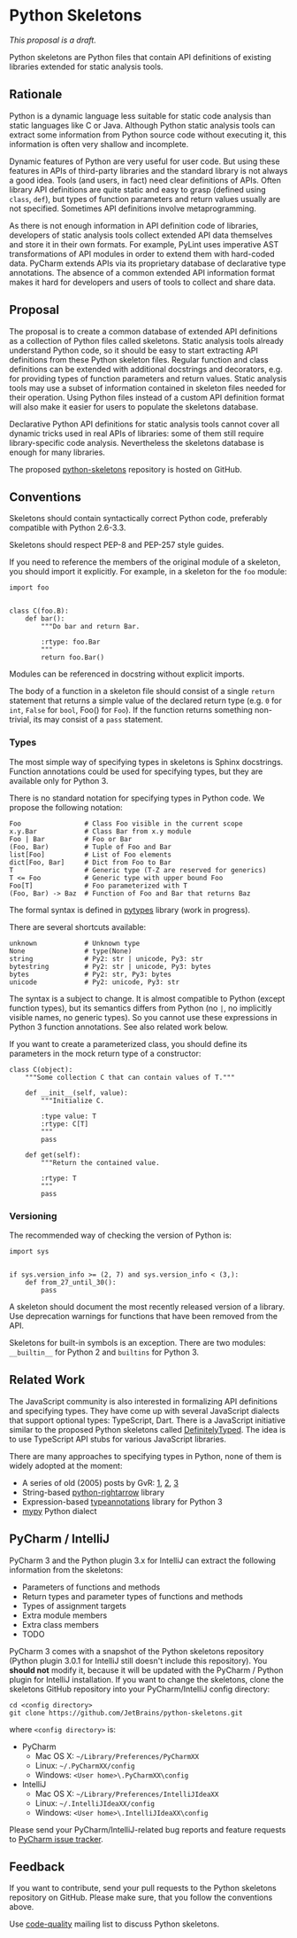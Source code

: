 Python Skeletons
================

_This proposal is a draft._

Python skeletons are Python files that contain API definitions of existing
libraries extended for static analysis tools.

Rationale
---------

Python is a dynamic language less suitable for static code analysis than static
languages like C or Java. Although Python static analysis tools can extract
some information from Python source code without executing it, this information
is often very shallow and incomplete.

Dynamic features of Python are very useful for user code. But using these
features in APIs of third-party libraries and the standard library is not
always a good idea. Tools (and users, in fact) need clear definitions of APIs.
Often library API definitions are quite static and easy to grasp (defined
using `class`, `def`), but types of function parameters and return values
usually are not specified. Sometimes API definitions involve metaprogramming.

As there is not enough information in API definition code of libraries,
developers of static analysis tools collect extended API data themselves and
store it in their own formats. For example, PyLint uses imperative AST
transformations of API modules in order to extend them with hard-coded data.
PyCharm extends APIs via its proprietary database of declarative type
annotations. The absence of a common extended API information format makes it
hard for developers and users of tools to collect and share data.


Proposal
--------

The proposal is to create a common database of extended API definitions as a
collection of Python files called skeletons. Static analysis tools already
understand Python code, so it should be easy to start extracting API
definitions from these Python skeleton files. Regular function and class
definitions can be extended with additional docstrings and decorators, e.g. for
providing types of function parameters and return values. Static analysis tools
may use a subset of information contained in skeleton files needed for their
operation. Using Python files instead of a custom API definition format will
also make it easier for users to populate the skeletons database.

Declarative Python API definitions for static analysis tools cannot cover all
dynamic tricks used in real APIs of libraries: some of them still require
library-specific code analysis. Nevertheless the skeletons database is enough
for many libraries.

The proposed [python-skeletons](https://github.com/JetBrains/python-skeletons)
repository is hosted on GitHub.


Conventions
-----------

Skeletons should contain syntactically correct Python code, preferably compatible
with Python 2.6-3.3.

Skeletons should respect PEP-8 and PEP-257 style guides.

If you need to reference the members of the original module of a skeleton, you
should import it explicitly. For example, in a skeleton for the `foo` module:

    import foo


    class C(foo.B):
        def bar():
            """Do bar and return Bar.

            :rtype: foo.Bar
            """
            return foo.Bar()

Modules can be referenced in docstring without explicit imports.

The body of a function in a skeleton file should consist of a single `return`
statement that returns a simple value of the declared return type (e.g. `0`
for `int`, `False` for `bool`, Foo() for `Foo`). If the function returns
something non-trivial, its may consist of a `pass` statement.


### Types

The most simple way of specifying types in skeletons is Sphinx docstrings.
Function annotations could be used for specifying types, but they are
available only for Python 3.

There is no standard notation for specifying types in Python code. We propose
the following notation:

    Foo                # Class Foo visible in the current scope
    x.y.Bar            # Class Bar from x.y module
    Foo | Bar          # Foo or Bar
    (Foo, Bar)         # Tuple of Foo and Bar
    list[Foo]          # List of Foo elements
    dict[Foo, Bar]     # Dict from Foo to Bar
    T                  # Generic type (T-Z are reserved for generics)
    T <= Foo           # Generic type with upper bound Foo
    Foo[T]             # Foo parameterized with T
    (Foo, Bar) -> Baz  # Function of Foo and Bar that returns Baz

The formal syntax is defined in [pytypes](https://github.com/JetBrains/pytypes)
library (work in progress).

There are several shortcuts available:

    unknown            # Unknown type
    None               # type(None)
    string             # Py2: str | unicode, Py3: str
    bytestring         # Py2: str | unicode, Py3: bytes
    bytes              # Py2: str, Py3: bytes
    unicode            # Py2: unicode, Py3: str

The syntax is a subject to change. It is almost compatible to Python (except
function types), but its semantics differs from Python (no `|`, no implicitly
visible names, no generic types). So you cannot use these expressions in
Python 3 function annotations. See also related work below.

If you want to create a parameterized class, you should define its parameters
in the mock return type of a constructor:

    class C(object):
        """Some collection C that can contain values of T."""

        def __init__(self, value):
            """Initialize C.

            :type value: T
            :rtype: C[T]
            """
            pass

        def get(self):
            """Return the contained value.

            :rtype: T
            """
            pass


### Versioning

The recommended way of checking the version of Python is:

    import sys


    if sys.version_info >= (2, 7) and sys.version_info < (3,):
        def from_27_until_30():
            pass

A skeleton should document the most recently released version of a library. Use
deprecation warnings for functions that have been removed from the API.

Skeletons for built-in symbols is an exception. There are two modules:
`__builtin__` for Python 2 and `builtins` for Python 3.


Related Work
------------

The JavaScript community is also interested in formalizing API definitions and
specifying types. They have come up with several JavaScript dialects that
support optional types: TypeScript, Dart. There is a JavaScript initiative
similar to the proposed Python skeletons called
[DefinitelyTyped](https://github.com/borisyankov/DefinitelyTyped). The idea is
to use TypeScript API stubs for various JavaScript libraries.

There are many approaches to specifying types in Python, none of them is widely
adopted at the moment:

* A series of old (2005) posts by GvR:
  [1](http://www.artima.com/weblogs/viewpost.jsp?thread=85551),
  [2](http://www.artima.com/weblogs/viewpost.jsp?thread=86641),
  [3](http://www.artima.com/weblogs/viewpost.jsp?thread=87182)
* String-based [python-rightarrow](https://github.com/kennknowles/python-rightarrow)
  library
* Expression-based [typeannotations](https://github.com/ceronman/typeannotations)
  library for Python 3
* [mypy](http://www.mypy-lang.org/) Python dialect


PyCharm / IntelliJ
------------------

PyCharm 3 and the Python plugin 3.x for IntelliJ can extract the following
information from the skeletons:

* Parameters of functions and methods
* Return types and parameter types of functions and methods
* Types of assignment targets
* Extra module members
* Extra class members
* TODO

PyCharm 3 comes with a snapshot of the Python skeletons repository (Python
plugin 3.0.1 for IntelliJ still doesn't include this repository). You
**should not** modify it, because it will be updated with the PyCharm / Python
plugin for IntelliJ installation. If you want to change the skeletons, clone
the skeletons GitHub repository into your PyCharm/IntelliJ config directory:

    cd <config directory>
    git clone https://github.com/JetBrains/python-skeletons.git

where `<config directory>` is:

* PyCharm
    * Mac OS X: `~/Library/Preferences/PyCharmXX`
    * Linux: `~/.PyCharmXX/config`
    * Windows: `<User home>\.PyCharmXX\config`
* IntelliJ
    * Mac OS X: `~/Library/Preferences/IntelliJIdeaXX`
    * Linux: `~/.IntelliJIdeaXX/config`
    * Windows: `<User home>\.IntelliJIdeaXX\config`

Please send your PyCharm/IntelliJ-related bug reports and feature requests to
[PyCharm issue tracker](http://youtrack.jetbrains.com/issues/PY).


Feedback
--------

If you want to contribute, send your pull requests to the Python skeletons
repository on GitHub. Please make sure, that you follow the conventions above.

Use [code-quality](http://mail.python.org/mailman/listinfo/code-quality)
mailing list to discuss Python skeletons.
